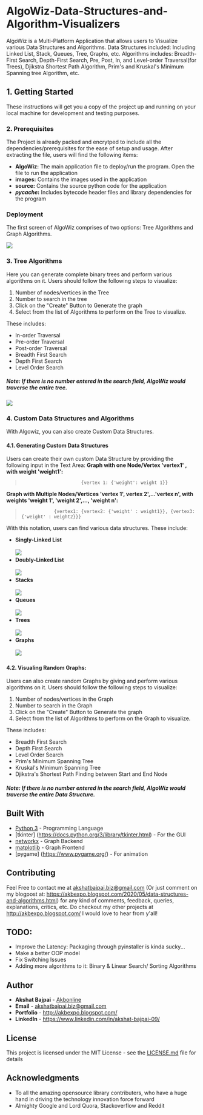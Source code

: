 # AlgoWiz-Data-Structures-and-Algorithm-Visualizers
AlgoWiz is a Multi-Platform Application that allows users to Visualize various Data Structures and Algorithms. Data Structures included: Including Linked List, Stack, Queues, Tree, Graphs, etc. Algorithms includes: Breadth-First Search, Depth-First Search, Pre, Post, In, and Level-order Traversal(for Trees), Djikstra Shortest Path Algorithm, Prim's and Kruskal's Minimum Spanning tree Algorithm, etc.


## 1. Getting Started

These instructions will get you a copy of the project up and running on your local machine for development and testing purposes.

### 2. Prerequisites

The Project is already packed and encrytped to include all the dependencies/prerequisites for the ease of setup and usage. After extracting the file, users will find the following items:<br>
* **AlgoWiz:** The main application file to deploy/run the program. Open the file to run the application<br>
* **images:** Contains the images used in the application<br>
* **source:** Contains the source python code for the application<br>
* **_pycache_:** Includes bytecode header files and library dependencies for the program<br>

### Deployment
The first screen of AlgoWiz comprises of two options: Tree Algorithms and Graph Algorithms. 

![](https://github.com/Akbonline/AlgoWiz-Data-Structures-and-Algorithm-Visualizers/blob/master/images/first.jpg)

### 3. Tree Algorithms
Here you can generate complete binary trees and perform various algorithms on it. Users should follow the following steps to visualize: 
1. Number of nodes/vertices in the Tree
2. Number to search in the tree
3. Click on the "Create" Button to Generate the graph
4. Select from the list of Algorithms to perform on the Tree to visualize. <br>

These includes:
  - In-order Traversal
  - Pre-order Traversal
  - Post-order Traversal
  - Breadth First Search
  - Depth First Search
  - Level Order Search

##### Note: If there is no number entered in the search field, AlgoWiz would traverse the entire tree.
![](https://github.com/Akbonline/AlgoWiz-Data-Structures-and-Algorithm-Visualizers/blob/master/images/second.jpg)
### 4. Custom Data Structures and Algorithms
With Algowiz, you can also create Custom Data Structures. 
#### 4.1. Generating Custom Data Structures
Users can create their own custom Data Structure by providing the following input in the Text Area:
 **Graph with one Node/Vertex 'vertex1' , with weight 'weight1':** <br>
>                           {vertex 1: {'weight': weight 1}}

 **Graph with Multiple Nodes/Vertices 'vertex 1', vertex 2',...'vertex n', with weights 'weight 1', 'weight 2',..., 'weight n':** <br>
>                 {vertex1: {vertex2: {'weight' : weight1}}, {vertex3: {'weight' : weight2}}}

With this notation, users can find various data structures. These include:

* **Singly-Linked List** <br> <br>
![](https://github.com/Akbonline/AlgoWiz-Data-Structures-and-Algorithm-Visualizers/blob/master/images/singlylinkedlist.JPG)
* **Doubly-Linked List** <br> <br>
![](https://github.com/Akbonline/AlgoWiz-Data-Structures-and-Algorithm-Visualizers/blob/master/images/doublylinkedlist.jpg)
* **Stacks** <br> <br>
![](https://github.com/Akbonline/AlgoWiz-Data-Structures-and-Algorithm-Visualizers/blob/master/images/Stack.JPG)
* **Queues** <br> <br>
![](https://github.com/Akbonline/AlgoWiz-Data-Structures-and-Algorithm-Visualizers/blob/master/images/Queue.JPG)
* **Trees** <br> <br>
![](https://github.com/Akbonline/AlgoWiz-Data-Structures-and-Algorithm-Visualizers/blob/master/images/Tree.JPG)
* **Graphs** <br> <br>
![](https://github.com/Akbonline/AlgoWiz-Data-Structures-and-Algorithm-Visualizers/blob/master/images/Graph.JPG)

#### 4.2. Visualing Random Graphs: <br>
Users can also create random Graphs by giving and perform various algorithms on it. Users should follow the following steps to visualize: 
1. Number of nodes/vertices in the Graph
2. Number to search in the Graph
3. Click on the "Create" Button to Generate the graph
4. Select from the list of Algorithms to perform on the Graph to visualize. <br>

These includes:
  - Breadth First Search
  - Depth First Search
  - Level Order Search
  - Prim's Minimum Spanning Tree
  - Kruskal's Minimum Spanning Tree
  - Djikstra's Shortest Path Finding between Start and End Node
  
##### Note: If there is no number entered in the search field, AlgoWiz would traverse the entire Data Structure.

## Built With

* [Python 3](https://www.python.org/downloads/) - Programming Language
* [tkinter] (https://docs.python.org/3/library/tkinter.html) - For the GUI
* [networkx](https://networkx.github.io/documentation/stable/install.html) - Graph Backend
* [matplotlib](https://rometools.github.io/rome/) - Graph Frontend
* [pygame] (https://www.pygame.org/) - For animation

## Contributing

Feel Free to contact me at akshatbajpai.biz@gmail.com (Or just comment on my blogpost at: https://akbexpo.blogspot.com/2020/05/data-structures-and-algorithms.html) for any kind of comments, feedback, queries, explanations, critics, etc. Do checkout my other projects at http://akbexpo.blogspot.com/ I would love to hear from y'all!

## TODO:
* Improve the Latency: Packaging through pyinstaller is kinda sucky...
* Make a better OOP model
* Fix Switching Issues
* Adding more algorithms to it: Binary & Linear Search/ Sorting Algorithms

## Author

* **Akshat Bajpai** - [Akbonline](https://github.com/Akbonline)
* **Email** - akshatbajpai.biz@gmail.com
* **Portfolio** - http://akbexpo.blogspot.com/
* **LinkedIn** - https://www.linkedin.com/in/akshat-bajpai-09/

## License

This project is licensed under the MIT License - see the [LICENSE.md](LICENSE.md) file for details

## Acknowledgments

* To all the amazing opensource library contributers, who have a huge hand in driving the technology innovation force forward
* Almighty Google and Lord Quora, Stackoverflow and Reddit


